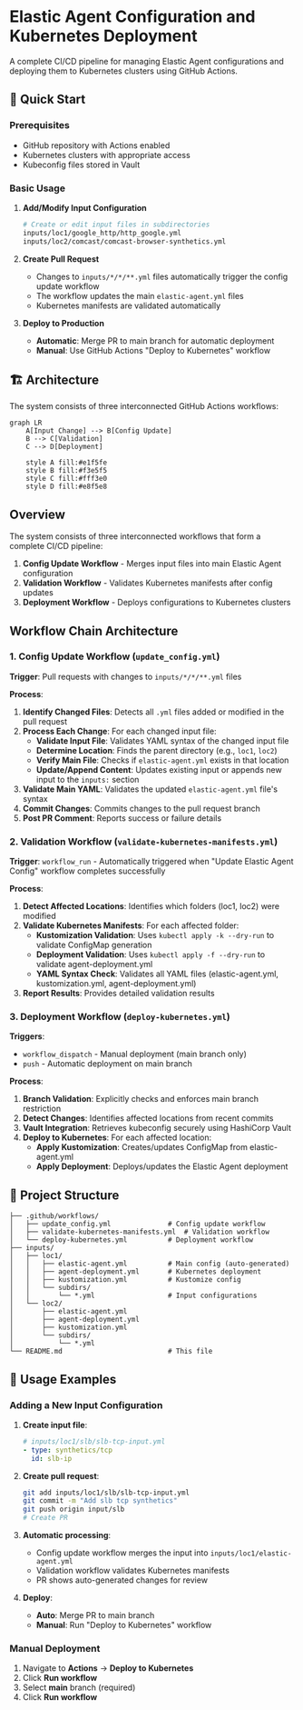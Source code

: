 # Elastic Agent Configuration and Kubernetes Deployment

A complete CI/CD pipeline for managing Elastic Agent configurations and deploying them to Kubernetes clusters using GitHub Actions.

## 🚀 Quick Start

### Prerequisites
- GitHub repository with Actions enabled
- Kubernetes clusters with appropriate access
- Kubeconfig files stored in Vault

### Basic Usage

1. **Add/Modify Input Configuration**
   ```bash
   # Create or edit input files in subdirectories
   inputs/loc1/google_http/http_google.yml
   inputs/loc2/comcast/comcast-browser-synthetics.yml
   ```

2. **Create Pull Request**
   - Changes to `inputs/*/*/**.yml` files automatically trigger the config update workflow
   - The workflow updates the main `elastic-agent.yml` files
   - Kubernetes manifests are validated automatically

3. **Deploy to Production**
   - **Automatic**: Merge PR to main branch for automatic deployment
   - **Manual**: Use GitHub Actions "Deploy to Kubernetes" workflow


## 🏗️ Architecture

The system consists of three interconnected GitHub Actions workflows:

```mermaid
graph LR
    A[Input Change] --> B[Config Update]
    B --> C[Validation]
    C --> D[Deployment]
    
    style A fill:#e1f5fe
    style B fill:#f3e5f5
    style C fill:#fff3e0
    style D fill:#e8f5e8
```

## Overview

The system consists of three interconnected workflows that form a complete CI/CD pipeline:

1. **Config Update Workflow** - Merges input files into main Elastic Agent configuration
2. **Validation Workflow** - Validates Kubernetes manifests after config updates
3. **Deployment Workflow** - Deploys configurations to Kubernetes clusters

## Workflow Chain Architecture

### 1. Config Update Workflow (`update_config.yml`)

**Trigger**: Pull requests with changes to `inputs/*/*/**.yml` files

**Process**:
1. **Identify Changed Files**: Detects all `.yml` files added or modified in the pull request
2. **Process Each Change**: For each changed input file:
   - **Validate Input File**: Validates YAML syntax of the changed input file
   - **Determine Location**: Finds the parent directory (e.g., `loc1`, `loc2`)
   - **Verify Main File**: Checks if `elastic-agent.yml` exists in that location
   - **Update/Append Content**: Updates existing input or appends new input to the `inputs:` section
3. **Validate Main YAML**: Validates the updated `elastic-agent.yml` file's syntax
4. **Commit Changes**: Commits changes to the pull request branch
5. **Post PR Comment**: Reports success or failure details

### 2. Validation Workflow (`validate-kubernetes-manifests.yml`)

**Trigger**: `workflow_run` - Automatically triggered when "Update Elastic Agent Config" workflow completes successfully

**Process**:
1. **Detect Affected Locations**: Identifies which folders (loc1, loc2) were modified
2. **Validate Kubernetes Manifests**: For each affected folder:
   - **Kustomization Validation**: Uses `kubectl apply -k --dry-run` to validate ConfigMap generation
   - **Deployment Validation**: Uses `kubectl apply -f --dry-run` to validate agent-deployment.yml
   - **YAML Syntax Check**: Validates all YAML files (elastic-agent.yml, kustomization.yml, agent-deployment.yml)
3. **Report Results**: Provides detailed validation results

### 3. Deployment Workflow (`deploy-kubernetes.yml`)

**Triggers**:
- `workflow_dispatch` - Manual deployment (main branch only)
- `push` - Automatic deployment on main branch

**Process**:
1. **Branch Validation**: Explicitly checks and enforces main branch restriction
2. **Detect Changes**: Identifies affected locations from recent commits
3. **Vault Integration**: Retrieves kubeconfig securely using HashiCorp Vault
4. **Deploy to Kubernetes**: For each affected location:
   - **Apply Kustomization**: Creates/updates ConfigMap from elastic-agent.yml
   - **Apply Deployment**: Deploys/updates the Elastic Agent deployment

## 📁 Project Structure

```
├── .github/workflows/
│   ├── update_config.yml              # Config update workflow
│   ├── validate-kubernetes-manifests.yml  # Validation workflow
│   └── deploy-kubernetes.yml          # Deployment workflow
├── inputs/
│   ├── loc1/
│   │   ├── elastic-agent.yml          # Main config (auto-generated)
│   │   ├── agent-deployment.yml       # Kubernetes deployment
│   │   ├── kustomization.yml          # Kustomize config
│   │   └── subdirs/
│   │       └── *.yml                  # Input configurations
│   └── loc2/
│       ├── elastic-agent.yml
│       ├── agent-deployment.yml
│       ├── kustomization.yml
│       └── subdirs/
│           └── *.yml
└── README.md                          # This file
```


## 📝 Usage Examples

### Adding a New Input Configuration

1. **Create input file**:
   ```yaml
   # inputs/loc1/slb/slb-tcp-input.yml
   - type: synthetics/tcp
     id: slb-ip
   ```

2. **Create pull request**:
   ```bash
   git add inputs/loc1/slb/slb-tcp-input.yml
   git commit -m "Add slb tcp synthetics"
   git push origin input/slb
   # Create PR
   ```

3. **Automatic processing**:
   - Config update workflow merges the input into `inputs/loc1/elastic-agent.yml`
   - Validation workflow validates Kubernetes manifests
   - PR shows auto-generated changes for review

4. **Deploy**:
   - **Auto**: Merge PR to main branch
   - **Manual**: Run "Deploy to Kubernetes" workflow

### Manual Deployment

1. Navigate to **Actions** → **Deploy to Kubernetes**
2. Click **Run workflow**
3. Select **main** branch (required)
4. Click **Run workflow**
